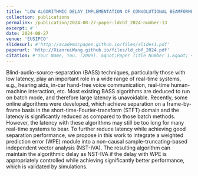 ```yaml
---
title: "LOW ALGORITHMIC DELAY IMPLEMENTATION OF CONVOLUTIONAL BEAMFORMER FOR ONLINE JOINT SOURCE SEPARATION AND DEREVERBERATION"
collection: publications
permalink: /publication/2024-08-27-paper-ldcbf_2024-number-13
excerpt: #''
date: 2024-08-27
venue: 'EUSIPCO'
slidesurl: #'http://academicpages.github.io/files/slides1.pdf'
paperurl: 'http://XianruiWang.github.io/files/ld_cbf_2024.pdf'
citation: #'Your Name, You. (2009). &quot;Paper Title Number 1.&quot; <i>Journal 1</i>. 1(1).'
---
```


Blind-audio-source-separation (BASS) techniques, particularly those with low latency, play an important role in a wide range of real-time systems, e.g., hearing aids, in-car hand-free voice communication, real-time human-machine interaction, etc. Most existing BASS algorithms are deduced to run on batch mode, and therefore large latency is unavoidable. Recently, some online algorithms were developed, which achieve separation on a frame-by-frame basis in the short-time-Fourier-transform (STFT) domain and the latency is significantly reduced as compared to those batch methods. However, the latency with these algorithms may still be too long for many real-time systems to bear. To further reduce latency while achieving good separation performance, we propose in this work to integrate a weighted prediction error (WPE) module into a non-causal sample-truncating-based independent vector analysis (NST-IVA). The resulting algorithm can maintain the algorithmic delay as NST-IVA if the delay with WPE is appropriately controlled while achieving significantly better performance, which is validated by simulations.